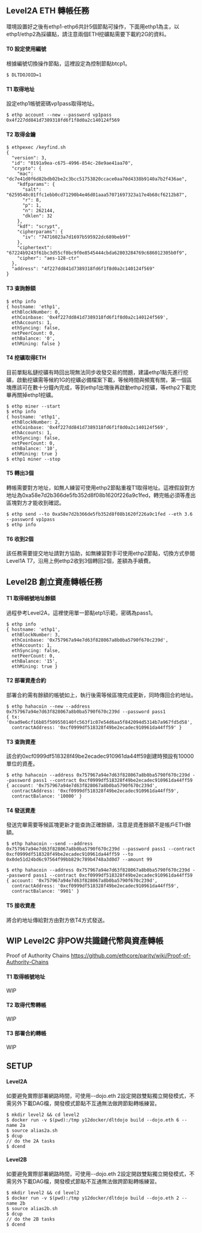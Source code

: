 ## Level2A ETH 轉帳任務

環境設置好之後有ethp1-ethp6共計5個節點可操作，下面用ethp1為主，以ethp1/ethp2為採礦點，請注意兩個ETH挖礦點需要下載約2G的資料。

#### T0 設定使用編號
根據編號切換操作節點，這裡設定為控制節點btcp1。
```
$ DLTDOJOID=1
```

#### T1 取得地址

設定ethp1帳號密碼vp1pass取得地址。

```
$ ethp account --new --password vp1pass
0x4f227dd841d7389318fd6f1f8d0a2c140124f569
```

#### T2 取得金鑰

```
$ ethpexec /keyfind.sh
{
  "version": 3,
  "id": "0191a9ea-c675-4996-854c-28e9ae41aa70",
  "crypto": {
    "mac": "dc7e41d0f6d82bdb02be2c3bcc51753820ccace0aa70d4338b9140a7b2f436ae",
    "kdfparams": {
      "salt": "6259548c01ffc1ebb0cd71290b4e46d01aaa57071697323a17e4b68cf6212b87",
      "r": 8,
      "p": 1,
      "n": 262144,
      "dklen": 32
    },
    "kdf": "scrypt",
    "cipherparams": {
      "iv": "74716023a7d1697b595922dc689beb9f"
    },
    "ciphertext": "67224b9243f61bc3d55cf0bc9f0e8545444cbda62803284769c686012305b0f9",
    "cipher": "aes-128-ctr"
  },
  "address": "4f227dd841d7389318fd6f1f8d0a2c140124f569"
}
```
#### T3 查詢餘額
```
$ ethp info
{ hostname: 'ethp1',
  ethBlockNumber: 0,
  ethCoinbase: '0x4f227dd841d7389318fd6f1f8d0a2c140124f569',
  ethAccounts: 1,
  ethSyncing: false,
  netPeerCount: 0,
  ethBalance: '0',
  ethMining: false }
```

#### T4 挖礦取得ETH

目前單點私鏈挖礦有時回出現無法同步收發交易的問題，建議ethp1點先進行挖礦，啟動挖礦需等候約1G的挖礦必備檔案下載，等候時間與頻寬有關，第一個區塊應該可在數十分鐘內完成，等到ethp1出塊後再啟動ethp2挖礦，等ethp2下載完畢再關掉ethp1挖礦。

```
$ ethp miner --start
$ ethp info
{ hostname: 'ethp1',
  ethBlockNumber: 2,
  ethCoinbase: '0x4f227dd841d7389318fd6f1f8d0a2c140124f569',
  ethAccounts: 1,
  ethSyncing: false,
  netPeerCount: 0,
  ethBalance: '10',
  ethMining: true }
$ ethp1 miner --stop
```
#### T5 轉出3個
轉帳需要對方地址，如無人練習可使用ethp2節點重複T1取得地址。這裡假設對方地址為0xa58e7d2b366de5fb352d8f08b1620f226a9c1fed，轉完帳必須等產出區塊對方才能收到確認。
```
$ ethp send --to 0xa58e7d2b366de5fb352d8f08b1620f226a9c1fed --eth 3.6 --password vp1pass
$ ethp info
```
#### T6 收到2個
該任務需要提交地址請對方協助，如無練習對手可使用ethp2節點，切換方式參閱Level1A T7，沿用上例ethp2收到3個轉回2個，差額為手續費。

## Level2B 創立資產轉帳任務

#### T1 取得帳號地址餘額
過程參考Level2A，這裡使用單一節點etp1示範，密碼為pass1。
```
$ ethp info
{ hostname: 'ethp1',
  ethBlockNumber: 3,
  ethCoinbase: '0x757967a94e7d63f828067a8b0ba5790f670c239d',
  ethAccounts: 1,
  ethSyncing: false,
  netPeerCount: 0,
  ethBalance: '15',
  ethMining: true }
```
#### T2 部署資產合約
部署合約需有餘額的帳號如上，執行後需等候區塊完成更新，同時傳回合約地址。
```
$ ethp hahacoin --new --address 0x757967a94e7d63f828067a8b0ba5790f670c239d --password pass1
{ tx: '0xad9e6cf16b85f509550140fc563f1c07e54d6aa5f842094d5314b7a967fd5d58',
  contractAddress: '0xcf0999df518328f49be2ecadec910961da44ff59' }
```
#### T3 查詢資產
該合約0xcf0999df518328f49be2ecadec910961da44ff59創建時預設有10000單位的資產。
```
$ ethp hahacoin --address 0x757967a94e7d63f828067a8b0ba5790f670c239d --password pass1 --contract 0xcf0999df518328f49be2ecadec910961da44ff59
{ account: '0x757967a94e7d63f828067a8b0ba5790f670c239d',
  contractAddress: '0xcf0999df518328f49be2ecadec910961da44ff59',
  contractBalance: '10000' }
```
#### T4 發送資產
發送完畢需要等候區塊更新才能查詢正確餘額，注意是資產餘額不是帳戶ETH餘額。
```
$ ethp hahacoin --send --address 0x757967a94e7d63f828067a8b0ba5790f670c239d --password pass1 --contract 0xcf0999df518328f49be2ecadec910961da44ff59 --to 0x0de51d24bd6c97564f99bb829c789b4748a3d0d7 --amount 99

$ ethp hahacoin --address 0x757967a94e7d63f828067a8b0ba5790f670c239d --password pass1 --contract 0xcf0999df518328f49be2ecadec910961da44ff59
{ account: '0x757967a94e7d63f828067a8b0ba5790f670c239d',
  contractAddress: '0xcf0999df518328f49be2ecadec910961da44ff59',
  contractBalance: '9901' }

```
#### T5 接收資產
將合約地址傳給對方由對方依T4方式發送。

## WIP Level2C 非POW共識鏈代幣與資產轉帳
Proof of Authority Chains https://github.com/ethcore/parity/wiki/Proof-of-Authority-Chains

#### T1 取得帳號地址
WIP

#### T2 取得代幣轉帳
WIP

#### T3 部署合約轉帳
WIP

## SETUP

#### Level2A
如要避免實際部署網路時間，可使用--dojo.eth 2設定開啟雙點獨立開發模式，不需另外下載DAG檔，開發模式節點不互通無法做跨節點轉帳練習。
```
$ mkdir level2 && cd level2
$ docker run -v $(pwd):/tmp y12docker/dltdojo build --dojo.eth 6 --name 2a
$ source alias2a.sh
$ dcup
// do the 2A tasks
$ dcend
```
#### Level2B
如要避免實際部署網路時間，可使用--dojo.eth 2設定開啟雙點獨立開發模式，不需另外下載DAG檔，開發模式節點不互通無法做跨節點轉帳練習。
```
$ mkdir level2 && cd level2
$ docker run -v $(pwd):/tmp y12docker/dltdojo build --dojo.eth 2 --name 2b
$ source alias2b.sh
$ dcup
// do the 2B tasks
$ dcend
```
